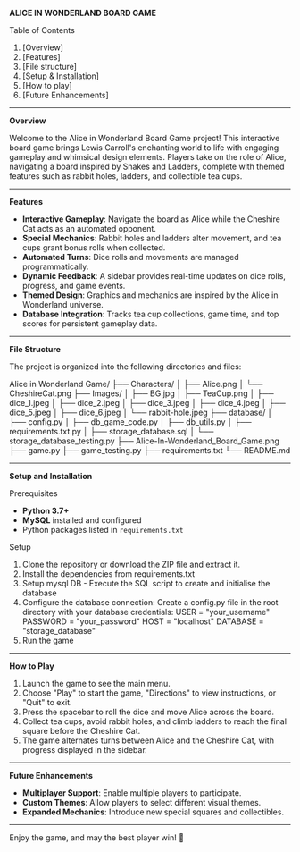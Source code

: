**ALICE IN WONDERLAND BOARD GAME**

Table of Contents
1. [Overview]
2. [Features]
3. [File structure]
4. [Setup & Installation]
5. [How to play]
6. [Future Enhancements]

--------------------------------------------------
**Overview**

Welcome to the Alice in Wonderland Board Game project! This interactive board game brings Lewis Carroll's enchanting world to life with engaging gameplay and whimsical design elements. Players take on the role of Alice, navigating a board inspired by Snakes and Ladders, complete with themed features such as rabbit holes, ladders, and collectible tea cups.

---------------------------------------------------
**Features**

- **Interactive Gameplay**: Navigate the board as Alice while the Cheshire Cat acts as an automated opponent.
- **Special Mechanics**: Rabbit holes and ladders alter movement, and tea cups grant bonus rolls when collected.
- **Automated Turns**: Dice rolls and movements are managed programmatically.
- **Dynamic Feedback**: A sidebar provides real-time updates on dice rolls, progress, and game events.
- **Themed Design**: Graphics and mechanics are inspired by the Alice in Wonderland universe.
- **Database Integration**: Tracks tea cup collections, game time, and top scores for persistent gameplay data.


----------------------------------------------------------

**File Structure**

The project is organized into the following directories and files:

Alice in Wonderland Game/
├── Characters/
│   ├── Alice.png
│   └── CheshireCat.png
├── Images/
│   ├── BG.jpg
│   ├── TeaCup.png
│   ├── dice_1.jpeg
│   ├── dice_2.jpeg
│   ├── dice_3.jpeg
│   ├── dice_4.jpeg
│   ├── dice_5.jpeg
│   ├── dice_6.jpeg
│   └── rabbit-hole.jpeg
├── database/
│   ├── config.py
│   ├── db_game_code.py
│   ├── db_utils.py
│   ├── requirements.txt.py
│   ├── storage_database.sql
│   └── storage_database_testing.py
├── Alice-In-Wonderland_Board_Game.png
├── game.py
├── game_testing.py
├── requirements.txt
└── README.md

----------------------------------------------------------

**Setup and Installation**

Prerequisites
- **Python 3.7+**
- **MySQL** installed and configured
- Python packages listed in `requirements.txt`

Setup
1. Clone the repository or download the ZIP file and extract it.
2. Install the dependencies from requirements.txt
3. Setup mysql DB - Execute the SQL script to create and initialise the database
4. Configure the database connection:
    Create a config.py file in the root directory with your database credentials:
        USER = "your_username"
        PASSWORD = "your_password"
        HOST = "localhost"
        DATABASE = "storage_database"
5. Run the game

----------------------------------------------------------
**How to Play**

1. Launch the game to see the main menu.
2. Choose "Play" to start the game, "Directions" to view instructions, or "Quit" to exit.
3. Press the spacebar to roll the dice and move Alice across the board.
4. Collect tea cups, avoid rabbit holes, and climb ladders to reach the final square before the Cheshire Cat.
5. The game alternates turns between Alice and the Cheshire Cat, with progress displayed in the sidebar.

----------------------------------------------------------

**Future Enhancements**

- **Multiplayer Support**: Enable multiple players to participate.
- **Custom Themes**: Allow players to select different visual themes.
- **Expanded Mechanics**: Introduce new special squares and collectibles.


----------------------------------------------------------

Enjoy the game, and may the best player win! 🌟